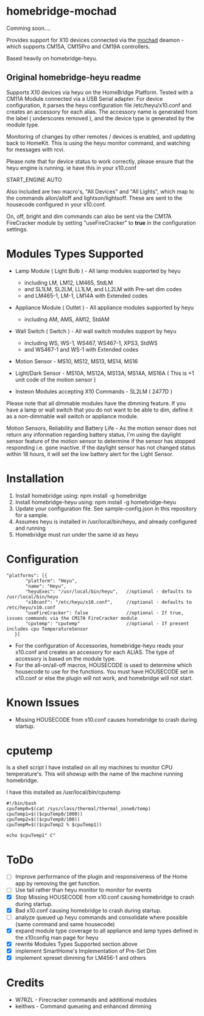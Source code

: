 # homebridge-mochad

Comming soon....

Provides support for X10 devices connected via the [mochad](https://github.com/bjonica/mochad) deamon - which supports CM15A, CM15Pro and CM19A controllers.

Based heavily on homebridge-heyu.

## Original homebridge-heyu readme

Supports X10 devices via heyu on the HomeBridge Platform. Tested with a CM11A
Module connected via a USB Serial adapter. For device configuration, it parses
the heyu configuration file /etc/heyu/x10.conf and creates an accessory for each
alias.  The accessory name is generated from the label ( underscores removed ),
and the device type is generated by the module type.

Monitoring of changes by other remotes / devices is enabled, and updating back
to HomeKit. This is using the heyu monitor command, and watching for messages
with rcvi.

Please note that for device status to work correctly, please ensure that the heyu
engine is running.  ie have this in your x10.conf

START_ENGINE  AUTO

Also included are two macro's, "All Devices" and "All Lights", which map to the
commands allon/alloff and lightson/lightsoff.  These are sent to the housecode configured in your x10.conf.

On, off, bright and dim commands can also be sent via the CM17A FireCracker module
by setting "useFireCracker" to **true** in the configuration settings.

# Modules Types Supported

* Lamp Module ( Light Bulb ) - All lamp modules supported by heyu
     * including LM, LM12, LM465, StdLM
     * and SL1LM, SL2LM, LL1LM, and LL2LM with Pre-set dim codes
     * and LM465-1, LM-1, LM14A with Extended codes

* Appliance Module ( Outlet ) - All appliance modules supported by heyu
    * including AM, AMS, AM12, StdAM

* Wall Switch ( Switch ) - All wall switch modules support by heyu
    * including WS, WS-1, WS467, WS467-1, XPS3, StdWS
    * and WS467-1 and WS-1 with Extended codes

* Motion Sensor - MS10, MS12, MS13, MS14, MS16

* Light/Dark Sensor - MS10A, MS12A, MS13A, MS14A, MS16A ( This is +1 unit code of the motion sensor )

* Insteon Modules accepting X10 Commands - SL2LM ( 2477D )

Please note that all dimmable modules have the dimming feature. If
you have a lamp or wall switch that you do not want to be able to dim, define it as a non-dimmable wall switch or appliance module.

Motion Sensors, Reliability and Battery Life - As the motion sensor does not return
any information regarding battery status, I'm using the daylight sensor feature of the
motion sensor to determine if the sensor has stopped responding i.e. gone inactive.  If the daylight sensor
has not changed status within 18 hours, it will set the low battery alert for the Light Sensor.

# Installation

1. Install homebridge using: npm install -g homebridge
2. Install homebridge-heyu using: npm install -g homebridge-heyu
3. Update your configuration file. See sample-config.json in this repository
for a sample.
4. Assumes heyu is installed in /usr/local/bin/heyu, and already configured and
running
5. Homebridge must run under the same id as heyu

# Configuration

```
"platforms": [{
       "platform": "Heyu",
       "name": "Heyu",
       "heyuExec": "/usr/local/bin/heyu",   //optional - defaults to /usr/local/bin/heyu
       "x10conf": "/etc/heyu/x10.conf",     //optional - defaults to /etc/heyu/x10.conf
       "useFireCracker": false              //optional - If true, issues commands via the CM17A FireCracker module
       "cputemp": "cputemp"                 //optional - If present includes cpu TemperatureSensor
   }]
```

* For the configuration of Accessories, homebridge-heyu reads your x10.conf and creates an accessory for each ALIAS. The type of accessory is based on the module type.
* For the all-on/all-off macros, HOUSECODE is used to determine which housecode to use for the functions.  You must have HOUSECODE set in x10.conf or else the plugin will not work, and homebridge will not start.

# Known Issues

* Missing HOUSECODE from x10.conf causes homebridge to crash during startup.

# cputemp

Is a shell script I have installed on all my machines to monitor CPU
temperature's.  This will showup with the name of the machine running homebridge.

I have this installed as /usr/local/bin/cputemp

```
#!/bin/bash
cpuTemp0=$(cat /sys/class/thermal/thermal_zone0/temp)
cpuTemp1=$(($cpuTemp0/1000))
cpuTemp2=$(($cpuTemp0/100))
cpuTempM=$(($cpuTemp2 % $cpuTemp1))

echo $cpuTemp1" C"
```

# ToDo

* [ ] Improve performance of the plugin and responsiveness of the Home app by removing the get function.
* [ ] Use tail rather than heyu monitor to monitor for events
* [x] Stop Missing HOUSECODE from x10.conf causing homebridge to crash during startup.
* [x] Bad x10.conf causing homebridge to crash during startup.
* [ ] analyze queued up heyu commands and consolidate where possible (same command and same housecode)
* [x] expand module type coverage to all appliance and lamp types defined in the x10config man page for heyu
* [x] rewrite Modules Types Supported section above
* [x] implement SmartHome's Implementation of Pre-Set Dim
* [x] implement xpreset dimming for LM456-1 and others

# Credits

* W7RZL - Firecracker commands and additional modules
* keithws - Command queueing and enhanced dimming

